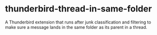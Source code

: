# thunderbird-thread-in-same-folder
A Thunderbird extension that runs after junk classification and filtering to make sure a message lands in the same folder as its parent in a thread.
